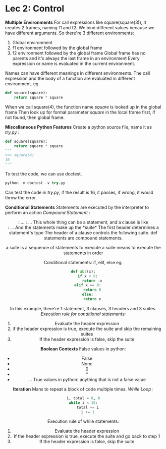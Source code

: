 # Lec 2: Control
**Multiple Environments**
For call expressions like square(square(3)), it creates 2 frames, naming f1 and f2.
We bind different values because we have different arguments.
So there're 3 different environments:
1. Global environment
2. f1 environment followed by the global frame
3. f2 environment followed by the global frame
Global frame has no parents and it's always the last frame in an environment
Every expression or name is evaluated in the current environment.

Names can have different meanings in different environments.
The call expression and the body of a function are evaluated in different environment.
eg.
```python
def square(square):
    return square * square
```
When we call square(4), the function name *square* is looked up in the global frame
Then look up for formal parameter *square* in the local frame first, if not found, then global frame.

**Miscellaneous Python Features**
Create a python source file, name it as *try.py* :

```python
def square(square):
    return square * square
"""
>>> square(4)
16
"""
```
To test the code, we can use doctest.
```python
python -m doctest -v try.py
```
Can test the code in *try.py*, if the result is 16, it passes, if wrong, it would throw the error.

**Conditional Statements**
Statements are executed by the interpreter to perform an action
*Compound Statement* :
<header>:
    <statement>
    <statement>
    ...
<separating header>:
    <statement>
    <statement>
    ...
This whole thing can be a statement, and a clause is like
<header>:
    <statement>
    <statement>
    ...
And the statements make up the *suite*
The first header determines a statement's type
The header of a clause controls the following suite.
def statements are compound statements.

a suite is a sequence of statements
to execute a suite means to execute the statements in order

Conditional statements:
if, elif, else
eg.
```python
def abs(x):
    if x < 0:
        return -x
    elif x == 0:
        return 0
    else:
        return x
```
In this example, there're 1 statement, 3 clauses, 3 headers and 3 suites.
*Execution rule for conditional statements:*
1. Evaluate the header expression
2. If the header expression is true, execute the suite and skip the remaining suites
3. If the header expression is false, skip the suite

**Boolean Contexts**
False values in python:
* False
* None
* 0
* ''
* ...
True values in python: anything that is not a false value

**Iteration**
Mans to repeat a block of code multiple times.
*While Loop* :
```python
i, total = 0, 0
while i < 10:
    total += i
    i += 1
```
Execution rule of while statements:
1. Evaluate the header expression
2. If the header expression is true, execute the suite and go back to step 1
3. If the header expression is false, skip the suite

